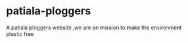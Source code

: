 # patiala-ploggers
A patiala ploggers website ,we are on mission to make the environment plastic free
